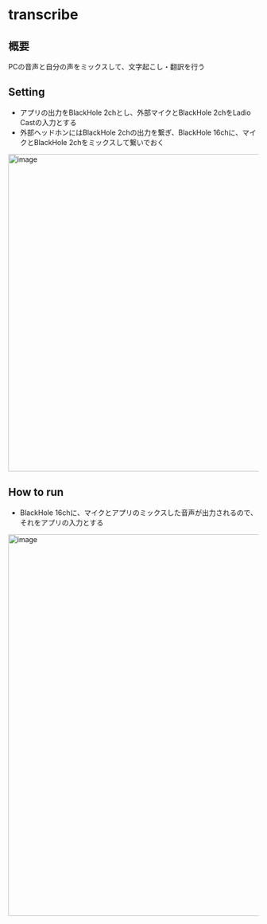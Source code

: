 # transcribe

## 概要

PCの音声と自分の声をミックスして、文字起こし・翻訳を行う

## Setting

- アプリの出力をBlackHole 2chとし、外部マイクとBlackHole 2chをLadio Castの入力とする
- 外部ヘッドホンにはBlackHole 2chの出力を繋ぎ、BlackHole 16chに、マイクとBlackHole 2chをミックスして繋いでおく

<img width="637" alt="image" src="https://user-images.githubusercontent.com/14243883/196929782-dce37a45-e735-4154-9121-78db5fec53e7.png">

## How to run

- BlackHole 16chに、マイクとアプリのミックスした音声が出力されるので、それをアプリの入力とする
<img width="766" alt="image" src="https://user-images.githubusercontent.com/14243883/196929996-80d554a9-6182-4da5-a14f-9e2ece081bbb.png">
